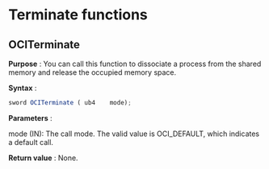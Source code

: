 Terminate functions 
========================================



OCITerminate 
---------------------------------

**Purpose** : You can call this function to dissociate a process from the shared memory and release the occupied memory space. 

**Syntax** :

```javascript
sword OCITerminate ( ub4    mode);
```



**Parameters** :

mode (IN): The call mode. The valid value is OCI_DEFAULT, which indicates a default call. 

**Return value** : None.

